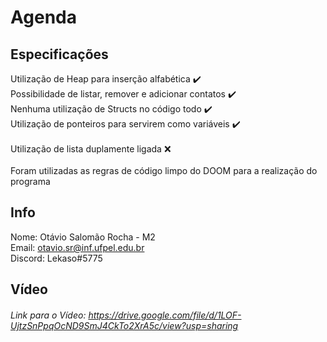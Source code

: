 # Agenda
## Especificações
  Utilização de Heap para inserção alfabética :heavy_check_mark:  
  Possibilidade de listar, remover e adicionar contatos :heavy_check_mark:  
  Nenhuma utilização de Structs no código todo :heavy_check_mark:  
  Utilização de ponteiros para servirem como variáveis :heavy_check_mark:  
  <br />
  Utilização de lista duplamente ligada :x:  
  <br />
  Foram utilizadas as regras de código limpo do DOOM para a realização do programa
  
## Info 
  Nome: Otávio Salomão Rocha  -  M2  
  Email: otavio.sr@inf.ufpel.edu.br  
  Discord: Lekaso#5775

## Vídeo
###### Link para o Vídeo: https://drive.google.com/file/d/1LOF-UjtzSnPpqOcND9SmJ4CkTo2XrA5c/view?usp=sharing
